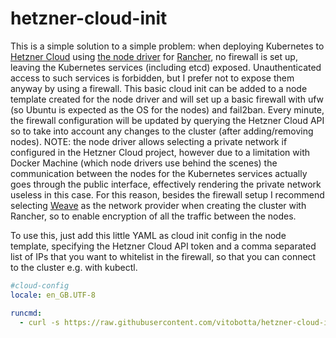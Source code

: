 # hetzner-cloud-init

This is a simple solution to a simple problem: when deploying Kubernetes to [Hetzner Cloud](https://www.hetzner.com/cloud) using [the node driver](https://github.com/mxschmitt/ui-driver-hetzner) for [Rancher](https://rancher.com/), no firewall is set up, leaving the Kubernetes services (including etcd) exposed. Unauthenticated access to such services is forbidden, but I prefer not to expose them anyway by using a firewall. This basic cloud init can be added to a node template created for the node driver and will set up a basic firewall with ufw (so Ubuntu is expected as the OS for the nodes) and fail2ban. Every minute, the firewall configuration will be updated by querying the Hetzner Cloud API so to take into account any changes to the cluster (after adding/removing nodes). NOTE: the node driver allows selecting a private network if configured in the Hetzner Cloud project, however due to a limitation with Docker Machine (which node drivers use behind the scenes) the communication between the nodes for the Kubernetes services actually goes through the public interface, effectively rendering the private network useless in this case. For this reason, besides the firewall setup I recommend selecting [Weave](https://www.weave.works/blog/cni-for-docker-containers/) as the network provider when creating the cluster with Rancher, so to enable encryption of all the traffic between the nodes.

To use this, just add this little YAML as cloud init config in the node template, specifying the Hetzner Cloud API token and a comma separated list of IPs that you want to whitelist in the firewall, so that you can connect to the cluster e.g. with kubectl.


```yaml
#cloud-config
locale: en_GB.UTF-8

runcmd:
  - curl -s https://raw.githubusercontent.com/vitobotta/hetzner-cloud-init/master/setup.sh | bash -s <TOKEN> <WHITELIST>
```